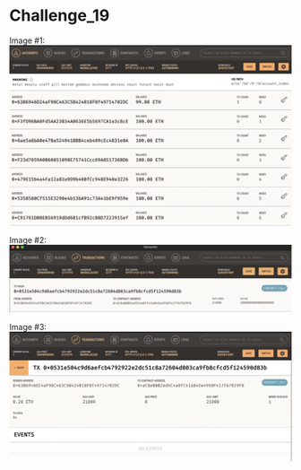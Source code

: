 # Challenge_19

Image #1: ![alt text](https://github.com/dcha314/Challenge_19/blob/main/Screen%20Shot%202022-07-30%20at%205.23.46%20PM.png)

Image #2: ![alt text](https://github.com/dcha314/Challenge_19/blob/main/Screen%20Shot%202022-07-30%20at%205.22.02%20PM.png)

Image #3: ![alt text](https://github.com/dcha314/Challenge_19/blob/main/Screen%20Shot%202022-07-30%20at%205.37.09%20PM.png)